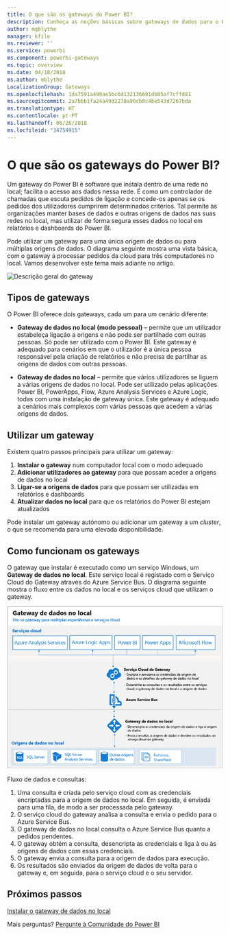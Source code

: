 ```yaml
---
title: O que são os gateways do Power BI?
description: Conheça as noções básicas sobre gateways de dados para o Power BI.
author: mgblythe
manager: kfile
ms.reviewer: ''
ms.service: powerbi
ms.component: powerbi-gateways
ms.topic: overview
ms.date: 04/18/2018
ms.author: mblythe
LocalizationGroup: Gateways
ms.openlocfilehash: 1da7591a490ae5bc6d132136691db05af7cffd81
ms.sourcegitcommit: 2a7bbb1fa24a49d2278a90cb0c4be543d7267bda
ms.translationtype: HT
ms.contentlocale: pt-PT
ms.lasthandoff: 06/26/2018
ms.locfileid: "34754915"
---
```

# <a name="what-are-power-bi-gateways"></a>O que são os gateways do Power BI?

Um gateway do Power BI é software que instala dentro de uma rede no local; facilita o acesso aos dados nessa rede. É como um controlador de chamadas que escuta pedidos de ligação e concede-os apenas se os pedidos dos utilizadores cumprirem determinados critérios. Tal permite às organizações manter bases de dados e outras origens de dados nas suas redes no local, mas utilizar de forma segura esses dados no local em relatórios e dashboards do Power BI.

Pode utilizar um gateway para uma única origem de dados ou para múltiplas origens de dados. O diagrama seguinte mostra uma vista básica, com o gateway a processar pedidos da cloud para três computadores no local. Vamos desenvolver este tema mais adiante no artigo.

![Descrição geral do gateway](media/service-gateway-getting-started/gateway-overview.png)

## <a name="types-of-gateways"></a>Tipos de gateways

O Power BI oferece dois gateways, cada um para um cenário diferente:

* **Gateway de dados no local (modo pessoal)** – permite que um utilizador estabeleça ligação a origens e não pode ser partilhado com outras pessoas. Só pode ser utilizado com o Power BI. Este gateway é adequado para cenários em que o utilizador é a única pessoa responsável pela criação de relatórios e não precisa de partilhar as origens de dados com outras pessoas.

* **Gateway de dados no local** – permite que vários utilizadores se liguem a várias origens de dados no local. Pode ser utilizado pelas aplicações Power BI, PowerApps, Flow, Azure Analysis Services e Azure Logic, todas com uma instalação de gateway única. Este gateway é adequado a cenários mais complexos com várias pessoas que acedem a várias origens de dados. 

## <a name="using-a-gateway"></a>Utilizar um gateway

Existem quatro passos principais para utilizar um gateway:

1. **Instalar o gateway** num computador local com o modo adequado
2. **Adicionar utilizadores ao gateway** para que possam aceder a origens de dados no local
3. **Ligar-se a origens de dados** para que possam ser utilizadas em relatórios e dashboards
4. **Atualizar dados no local** para que os relatórios do Power BI estejam atualizados

Pode instalar um gateway autónomo ou adicionar um gateway a um *cluster*, o que se recomenda para uma elevada disponibilidade.

## <a name="how-gateways-work"></a>Como funcionam os gateways

O gateway que instalar é executado como um serviço Windows, um **Gateway de dados no local**. Este serviço local é registado com o Serviço Cloud do Gateway através do Azure Service Bus. O diagrama seguinte mostra o fluxo entre os dados no local e os serviços cloud que utilizam o gateway.

![Diagrama com fluxo de dados do gateway](media/service-gateway-getting-started/gateway-how-it-works.png)

Fluxo de dados e consultas:

1. Uma consulta é criada pelo serviço cloud com as credenciais encriptadas para a origem de dados no local. Em seguida, é enviada para uma fila, de modo a ser processada pelo gateway.
2. O serviço cloud do gateway analisa a consulta e envia o pedido para o Azure Service Bus.
3. O gateway de dados no local consulta o Azure Service Bus quanto a pedidos pendentes.
4. O gateway obtém a consulta, desencripta as credenciais e liga à ou às origens de dados com essas credenciais.
5. O gateway envia a consulta para a origem de dados para execução.
6. Os resultados são enviados da origem de dados de volta para o gateway e, em seguida, para o serviço cloud e o seu servidor.

## <a name="next-steps"></a>Próximos passos
[Instalar o gateway de dados no local](service-gateway-install.md)

Mais perguntas? [Pergunte à Comunidade do Power BI](http://community.powerbi.com/)

